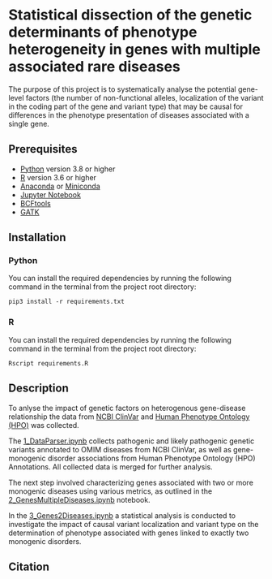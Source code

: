 # Statistical dissection of the genetic determinants of phenotype heterogeneity in genes with multiple associated rare diseases
The purpose of this project is to systematically analyse the potential gene-level factors (the number of non-functional alleles, localization of the variant in the coding part of the gene and  variant type) that may be causal for differences in the phenotype presentation of diseases associated with a single gene. 
## Prerequisites
- [Python](https://www.python.org/downloads/) version 3.8 or higher
- [R](https://cran.r-project.org/mirrors.html) version 3.6 or higher
- [Anaconda](https://www.anaconda.com/download) or [Miniconda](https://docs.conda.io/en/latest/miniconda.html)
- [Jupyter Notebook](https://anaconda.org/anaconda/jupyter)
- [BCFtools](https://anaconda.org/bioconda/bcftools)
- [GATK](https://anaconda.org/bioconda/gatk)
## Installation
### Python

You can install the required dependencies by running the following command in the terminal from the project root directory:

```shell
pip3 install -r requirements.txt
```

### R
You can install the required dependencies by running the following command in the terminal from the project root directory:
```
Rscript requirements.R
```
## Description
To anlyse the impact of genetic factors on heterogenous gene-disease relationship the data from [NCBI ClinVar](https://www.ncbi.nlm.nih.gov/clinvar/) and [Human Phenotype Ontology (HPO)](HPO.jax.org/) was collected. 

The [1_DataParser.ipynb](https://github.com/tanya-lazareva/phenohet/blob/main/1_DataParser.ipynb) collects pathogenic and likely pathogenic genetic variants annotated to OMIM diseases from NCBI ClinVar,  as well as gene-monogenic disorder associations from Human Phenotype Ontology (HPO) Annotations. All collected data is merged for further analysis.

The next step involved characterizing genes associated with two or more monogenic diseases using various metrics, as outlined in the [2_GenesMultipleDiseases.ipynb](https://github.com/tanya-lazareva/phenohet/blob/main/2_GenesMultipleDiseases.ipynb) notebook.

In the [3_Genes2Diseases.ipynb](https://github.com/tanya-lazareva/phenohet/blob/main/3_Genes2Diseases.ipynb) a statistical analysis is conducted to investigate the impact of causal variant localization and variant type on the determination of phenotype associated with genes linked to exactly two monogenic disorders.

## Citation



